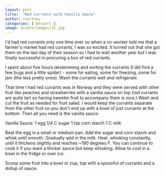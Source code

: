 ```yaml
---
layout: post
title:  "Red Currants with Vanilla Sauce"
author: courtney
categories: [ Dessert ]
image: assets/images/15.jpg
---
```


I'd had red currants only one time ever so when a co-worker told me that a farmer's market had red currants, I was so excited. It turned out that she got them on the last day of their season so I had to wait another year but I was finally successful in procuring a box of red currants. 

I spent about five hours destemming and sorting the currants (I did find a few bugs and a little spider) - some for eating, some for freezing, some for jam (the less pretty ones).  Wash the currants well and refrigerate. 

That time I had red currants was in Norway and they were served with other fruit like peaches and strawberries with a vanilla sauce on top (red currants are quite tart so having sweeter fruit to accompany them is nice.) Wash and cut the fruit as needed for fruit salad. I would keep the currants separate from the other fruit so you don't end up with a bowl of just currants at the bottom. Then all you need is the vanilla sauce:

Vanilla Sauce:
1 egg
1/4 C sugar
1 tsp corn starch
1 C milk

Beat the egg in a small or medium pan. Add the sugar and corn starch and whisk until smooth. Gradually add in the milk. 
Heat, whisking constantly, until it thickens slightly and reaches ~190 degrees F. You can continue to cook it if you want a thicker sauce but keep whisking.
Allow to cool in a bowl in the fridge or over ice.

Scoop some fruit into a bowl or cup, top with a spoonful of currants and a dollup of sauce.


